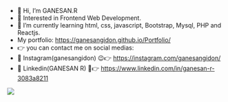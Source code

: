 - 👋 Hi, I’m GANESAN.R
- 👀 Interested in Frontend Web Development.
- 🌱 I’m currently learning html, css, javascript, Bootstrap, Mysql, PHP and Reactjs.
- My portfolio: https://ganesangidon.github.io/Portfolio/
- 👉 you can contact me on social medias:
- 💟 Instagram(ganesangidon) 😉👉 https://instagram.com/ganesangidon/
- 🔗 Linkedin(GANESAN R) 🙂👉 https://www.linkedin.com/in/ganesan-r-3083a8211
<img src = 'https://github-readme-stats.vercel.app/api?username=GANESANGIDON&&show_icons=true&title_color=ffffff&icon_color=E8B341&text_color=dfdfdf&bg_color=0D1117' />
<!---
GANESANGIDON/GANESANGIDON is a ✨ special ✨ repository because its `README.md` (this file) appears on your GitHub profile.
You can click the Preview link to take a look at your changes.
--->
